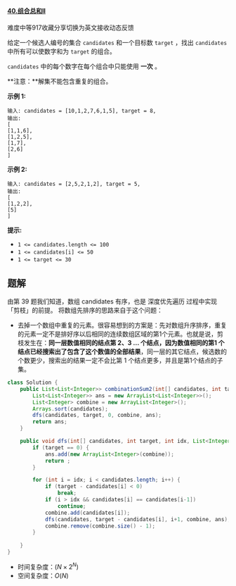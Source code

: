 #### [40.组合总和II](https://leetcode-cn.com/problems/combination-sum-ii/)

难度中等917收藏分享切换为英文接收动态反馈

给定一个候选人编号的集合 `candidates` 和一个目标数 `target` ，找出 `candidates` 中所有可以使数字和为 `target` 的组合。

`candidates` 中的每个数字在每个组合中只能使用 **一次** 。

**注意：**解集不能包含重复的组合。 

 

**示例 1:**

```
输入: candidates = [10,1,2,7,6,1,5], target = 8,
输出:
[
[1,1,6],
[1,2,5],
[1,7],
[2,6]
]
```

**示例 2:**

```
输入: candidates = [2,5,2,1,2], target = 5,
输出:
[
[1,2,2],
[5]
]
```

 

**提示:**

- `1 <= candidates.length <= 100`
- `1 <= candidates[i] <= 50`
- `1 <= target <= 30`

## 题解

由第 39 题我们知道，数组 candidates 有序，也是 深度优先遍历 过程中实现「剪枝」的前提。
将数组先排序的思路来自于这个问题：

* 去掉一个数组中重复的元素。很容易想到的方案是：先对数组升序排序，重复的元素一定不是排好序以后相同的连续数组区域的第1个元素。也就是说，剪枝发生在：**同一层数值相同的结点第 2、3 ... 个结点，因为数值相同的第1 个结点已经搜索出了包含了这个数值的全部结果**，同一层的其它结点，候选数的个数更少，搜索出的结果一定不会比第 1 个结点更多，并且是第1个结点的子集。

```java
class Solution {
    public List<List<Integer>> combinationSum2(int[] candidates, int target) {
        List<List<Integer>> ans = new ArrayList<List<Integer>>();
        List<Integer> combine = new ArrayList<Integer>();
        Arrays.sort(candidates);
        dfs(candidates, target, 0, combine, ans);
        return ans;
    }

    public void dfs(int[] candidates, int target, int idx, List<Integer> combine, List<List<Integer>> ans) {
        if (target == 0) {
            ans.add(new ArrayList<Integer>(combine));
            return ;
        }

        for (int i = idx; i < candidates.length; i++) {
            if (target - candidates[i] < 0)
                break;
            if (i > idx && candidates[i] == candidates[i-1])
                continue;
            combine.add(candidates[i]);
            dfs(candidates, target - candidates[i], i+1, combine, ans);
            combine.remove(combine.size() - 1);
        }
        
    }
}
```

* 时间复杂度：$(N\times 2^N)$
* 空间复杂度：$O(N)$